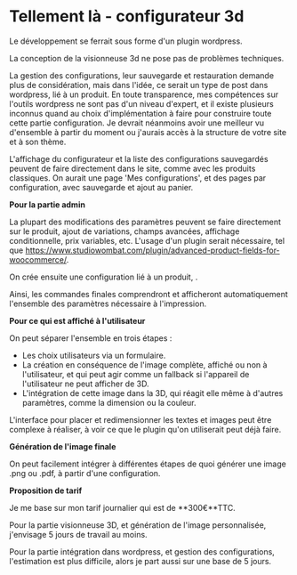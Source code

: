 # Tellement là - configurateur 3d

Le développement se ferrait sous forme d'un plugin wordpress.

La conception de la visionneuse 3d ne pose pas de problèmes techniques.

La gestion des configurations, leur sauvegarde et restauration demande plus de considération, mais dans l'idée, ce serait un type de post dans wordpress, lié à un produit.
En toute transparence, mes compétences sur l'outils wordpress ne sont pas d'un niveau d'expert, et il existe plusieurs inconnus quand au choix d'implémentation à faire pour construire toute cette partie configuration.
Je devrait néanmoins avoir une meilleur vu d'ensemble à partir du moment ou j'aurais accès à la structure de votre site et à son thème.

L'affichage du configurateur et la liste des configurations sauvegardés peuvent de faire directement dans le site, comme avec les produits classiques.
On aurait une page 'Mes configurations', et des pages par configuration, avec sauvegarde et ajout au panier.

**Pour la partie admin**

La plupart des modifications des paramètres peuvent se faire directement sur le produit, ajout de variations, champs avancées, affichage conditionnelle, prix variables, etc.
L'usage d'un plugin serait nécessaire, tel que https://www.studiowombat.com/plugin/advanced-product-fields-for-woocommerce/.

On crée ensuite une configuration lié à un produit, .

Ainsi, les commandes finales comprendront et afficheront automatiquement l'ensemble des paramètres nécessaire à l'impression.

**Pour ce qui est affiché à l'utilisateur**

On peut séparer l'ensemble en trois étapes :
- Les choix utilisateurs via un formulaire.
- La création en conséquence de l'image complète, affiché ou non à l'utilisateur, et qui peut agir comme un fallback si l'appareil de l'utilisateur ne peut afficher de 3D.
- L'intégration de cette image dans la 3D, qui réagit elle même à d'autres paramètres, comme la dimension ou la couleur.

L'interface pour placer et redimensionner les textes et images peut être complexe à réaliser, à voir ce que le plugin qu'on utiliserait peut déjà faire.

**Génération de l'image finale**

On peut facilement intégrer à différentes étapes de quoi générer une image .png ou .pdf, à partir d'une configuration.

**Proposition de tarif**

Je me base sur mon tarif journalier qui est de **300€**TTC.

Pour la partie visionneuse 3D, et génération de l'image personnalisée, j'envisage 5 jours de travail au moins.

Pour la partie intégration dans wordpress, et gestion des configurations, l'estimation est plus difficile, alors je part aussi sur une base de 5 jours.








